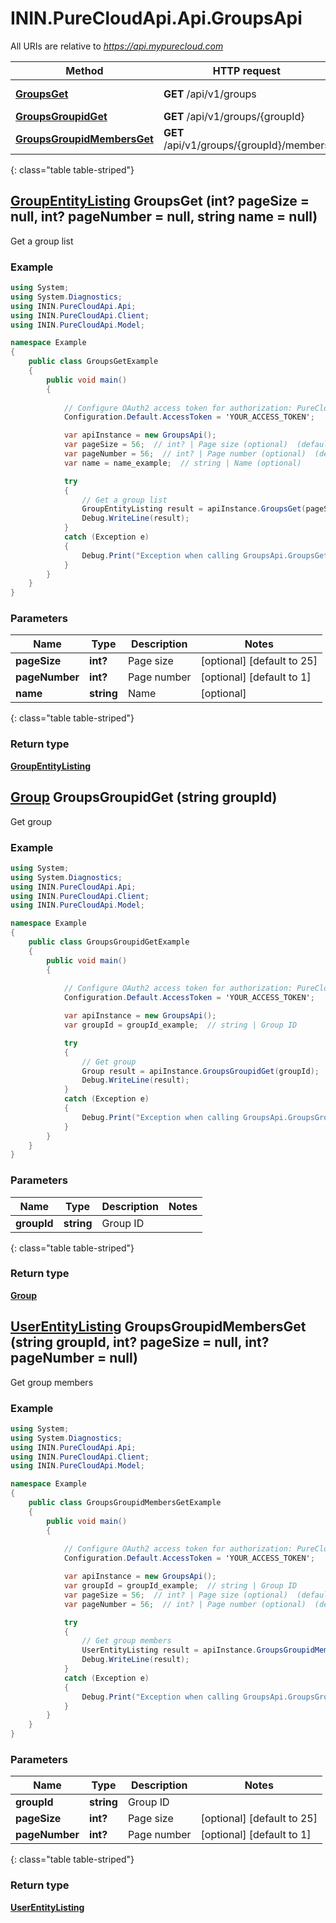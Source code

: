 # ININ.PureCloudApi.Api.GroupsApi

All URIs are relative to *https://api.mypurecloud.com*

| Method | HTTP request | Description |
| ------------- | ------------- | ------------- |
| [**GroupsGet**](GroupsApi.md#groupsget) | **GET** /api/v1/groups | Get a group list |
| [**GroupsGroupidGet**](GroupsApi.md#groupsgroupidget) | **GET** /api/v1/groups/{groupId} | Get group |
| [**GroupsGroupidMembersGet**](GroupsApi.md#groupsgroupidmembersget) | **GET** /api/v1/groups/{groupId}/members | Get group members |
{: class="table table-striped"}

<a name="GroupsGet"></a>
## [**GroupEntityListing**](GroupEntityListing.html) GroupsGet (int? pageSize = null, int? pageNumber = null, string name = null)

Get a group list



### Example
```csharp
using System;
using System.Diagnostics;
using ININ.PureCloudApi.Api;
using ININ.PureCloudApi.Client;
using ININ.PureCloudApi.Model;

namespace Example
{
    public class GroupsGetExample
    {
        public void main()
        {
            
            // Configure OAuth2 access token for authorization: PureCloud Auth
            Configuration.Default.AccessToken = 'YOUR_ACCESS_TOKEN';

            var apiInstance = new GroupsApi();
            var pageSize = 56;  // int? | Page size (optional)  (default to 25)
            var pageNumber = 56;  // int? | Page number (optional)  (default to 1)
            var name = name_example;  // string | Name (optional) 

            try
            {
                // Get a group list
                GroupEntityListing result = apiInstance.GroupsGet(pageSize, pageNumber, name);
                Debug.WriteLine(result);
            }
            catch (Exception e)
            {
                Debug.Print("Exception when calling GroupsApi.GroupsGet: " + e.Message );
            }
        }
    }
}
```

### Parameters


|Name | Type | Description  | Notes |
|------------- | ------------- | ------------- | -------------|
| **pageSize** | **int?**| Page size | [optional] [default to 25] |
| **pageNumber** | **int?**| Page number | [optional] [default to 1] |
| **name** | **string**| Name | [optional]  |
{: class="table table-striped"}

### Return type

[**GroupEntityListing**](GroupEntityListing.md)

<a name="GroupsGroupidGet"></a>
## [**Group**](Group.html) GroupsGroupidGet (string groupId)

Get group



### Example
```csharp
using System;
using System.Diagnostics;
using ININ.PureCloudApi.Api;
using ININ.PureCloudApi.Client;
using ININ.PureCloudApi.Model;

namespace Example
{
    public class GroupsGroupidGetExample
    {
        public void main()
        {
            
            // Configure OAuth2 access token for authorization: PureCloud Auth
            Configuration.Default.AccessToken = 'YOUR_ACCESS_TOKEN';

            var apiInstance = new GroupsApi();
            var groupId = groupId_example;  // string | Group ID

            try
            {
                // Get group
                Group result = apiInstance.GroupsGroupidGet(groupId);
                Debug.WriteLine(result);
            }
            catch (Exception e)
            {
                Debug.Print("Exception when calling GroupsApi.GroupsGroupidGet: " + e.Message );
            }
        }
    }
}
```

### Parameters


|Name | Type | Description  | Notes |
|------------- | ------------- | ------------- | -------------|
| **groupId** | **string**| Group ID |  |
{: class="table table-striped"}

### Return type

[**Group**](Group.md)

<a name="GroupsGroupidMembersGet"></a>
## [**UserEntityListing**](UserEntityListing.html) GroupsGroupidMembersGet (string groupId, int? pageSize = null, int? pageNumber = null)

Get group members



### Example
```csharp
using System;
using System.Diagnostics;
using ININ.PureCloudApi.Api;
using ININ.PureCloudApi.Client;
using ININ.PureCloudApi.Model;

namespace Example
{
    public class GroupsGroupidMembersGetExample
    {
        public void main()
        {
            
            // Configure OAuth2 access token for authorization: PureCloud Auth
            Configuration.Default.AccessToken = 'YOUR_ACCESS_TOKEN';

            var apiInstance = new GroupsApi();
            var groupId = groupId_example;  // string | Group ID
            var pageSize = 56;  // int? | Page size (optional)  (default to 25)
            var pageNumber = 56;  // int? | Page number (optional)  (default to 1)

            try
            {
                // Get group members
                UserEntityListing result = apiInstance.GroupsGroupidMembersGet(groupId, pageSize, pageNumber);
                Debug.WriteLine(result);
            }
            catch (Exception e)
            {
                Debug.Print("Exception when calling GroupsApi.GroupsGroupidMembersGet: " + e.Message );
            }
        }
    }
}
```

### Parameters


|Name | Type | Description  | Notes |
|------------- | ------------- | ------------- | -------------|
| **groupId** | **string**| Group ID |  |
| **pageSize** | **int?**| Page size | [optional] [default to 25] |
| **pageNumber** | **int?**| Page number | [optional] [default to 1] |
{: class="table table-striped"}

### Return type

[**UserEntityListing**](UserEntityListing.md)

